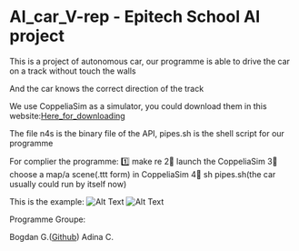 # AI_car_V-rep - Epitech School AI project

This is a project of autonomous car, our programme is able to drive the car on a track without touch the walls

And the car knows the correct direction of the track

We use CoppeliaSim as a simulator, you could download them in this website:[Here_for_downloading](https://coppeliarobotics.com/previousVersions)

The file n4s is the binary file of the API, pipes.sh is the shell script for our programme

For complier the programme:
1️⃣   make re
2⃣️   launch the CoppeliaSim
3⃣️   choose a map/a scene(.ttt form) in CoppeliaSim
4⃣️   sh pipes.sh(the car usually could run by itself now)

This is the example:
![Alt Text](https://github.com/claraxuxu/AI_car_V-rep/blob/master/gif/N4S1.gif)
![Alt Text](https://github.com/claraxuxu/AI_car_V-rep/blob/master/gif/N4S2.gif)

Programme Groupe:

Bogdan G.([Github](https://github.com/bogdzn))
Adina C.
